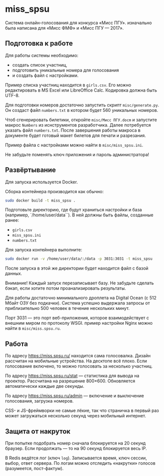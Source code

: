 miss_spsu
=========

Система онлайн-голосования для конкурса «Мисс ПГУ». изначально была написана для «Мисс ФМФ» и «Мисс ПГУ — 2017».


Подготовка к работе
-------------------

Для работы системы необходимо:

- создать список участниц,
- подготовить уникальные номера для голосования
- и создать файл с настройками.

Пример списка участниц находится в `girls.csv`. Его можно редактировать в MS Excel или LibreOffice Calc.
Кодировка должна быть UTF-8.

Для подготовки номеров достаточно запустить скрипт `misc/generate.py`. Он создаст файл `numbers.txt` в
котором будет 560 уникальных номеров.

Чтоб сгенерировать билетики, откройте `misc/Мисс ПГУ.docm` и запустите макрос `Numbers` из иснструментов разработчика.
Далее потребуется указать файл `numbers.txt`. После завершения работы макроса в документе будет готовый макет билетов
для печати и разрезания.

Пример файла с настройками можно найти в `misc/miss_spsu.ini`.

Не забудьте поменять ключ приложения и пароль администратора!


Развёртывание
-------------

Для запуска используется Docker.

Сборка контейнера производится как обычно:

```bash
sudo docker build -t miss_spsu .
``` 

Подготовьте директорию, где будут храниться настройки и база (например, `/home/user/data``).
В ней должны быть файлы, созданные ранее:

- `girls.csv`
- `miss_spsu.ini`
- `numbers.txt`

Для запуска контейнера выполните:

```bash
sudo docker run -v /home/user/data/:/data -p 3031:3031 -t miss_spsu
```

После запуска в этой же директории будет находится файл с базой данных.

Внимание! Каждый запуск перезаписывает базу. Не забудьте сделать бэкап,
если хотите потом проанализировать результаты.  

Для работы достаточно минимального дроплета на Digital Ocean (c 512 Мбайт ОЗУ без подкачки).
Система успешно выдержала запросы от приблизительно 500 человек в течение нескольких минут.

Порт 3031 — это порт веб-приложения, которое взаимодействует с внешним миром по протоколу WSGI.
пример настройки Nginx можно найти в `misc/miss.spsu.ru`.

Работа
------

По адресу https://miss.spsu.ru/ находится сама голосовалка. Дизайн рассчитан на мобильные устройства.
На десктопе всё плохо. Если голосование включено, то можно голосовать за несколько участниц.

По адресу https://miss.spsu.ru/stat — статистика для вывода на проектор. Рассчитана на разрешение 800×600.
Обновляется автоматически каждые две секунды.

По адресу https://miss.spsu.ru/admin — включение и выключение голосования, загрузка номеров.

CSS- и JS-фреймворки не самые лёкие, так что страничка в первый раз может загружаться несколько секунд
через мобильный интернет.


Защита от накруток
------------------

При попытке подобрать номер сначала блокируется на 20 секунд браузер.
Если продолжать — то на 90 секунд блокируется весь IP.

В Redis ведётся лог (ключ `log`).
Записывается время, ключ сессии, выбор, ответ сервера.
По логам можно отследить «накрутки» голосов (разумеется, пост-фактум).
